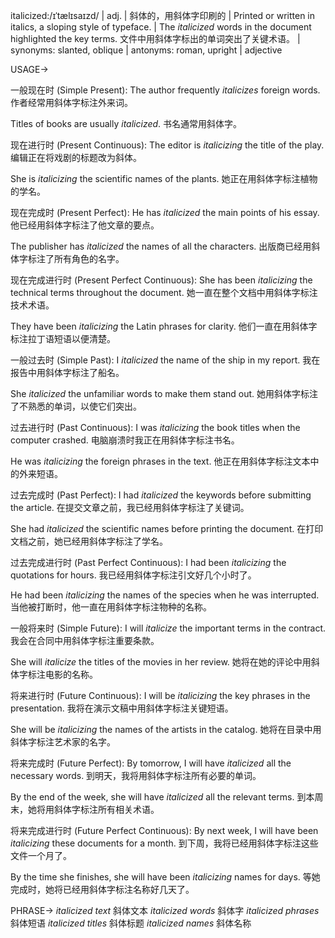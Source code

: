 italicized:/ɪˈtælɪsaɪzd/ | adj. | 斜体的，用斜体字印刷的 |  Printed or written in italics, a sloping style of typeface.  | The *italicized* words in the document highlighted the key terms. 文件中用斜体字标出的单词突出了关键术语。 | synonyms: slanted, oblique | antonyms: roman, upright | adjective


USAGE->

一般现在时 (Simple Present):
The author frequently *italicizes* foreign words.  作者经常用斜体字标注外来词。

Titles of books are usually *italicized*. 书名通常用斜体字。


现在进行时 (Present Continuous):
The editor is *italicizing* the title of the play. 编辑正在将戏剧的标题改为斜体。

She is *italicizing* the scientific names of the plants. 她正在用斜体字标注植物的学名。


现在完成时 (Present Perfect):
He has *italicized* the main points of his essay. 他已经用斜体字标注了他文章的要点。

The publisher has *italicized* the names of all the characters. 出版商已经用斜体字标注了所有角色的名字。


现在完成进行时 (Present Perfect Continuous):
She has been *italicizing* the technical terms throughout the document. 她一直在整个文档中用斜体字标注技术术语。

They have been *italicizing* the Latin phrases for clarity. 他们一直在用斜体字标注拉丁语短语以便清楚。



一般过去时 (Simple Past):
I *italicized* the name of the ship in my report. 我在报告中用斜体字标注了船名。

She *italicized* the unfamiliar words to make them stand out.  她用斜体字标注了不熟悉的单词，以使它们突出。


过去进行时 (Past Continuous):
I was *italicizing* the book titles when the computer crashed.  电脑崩溃时我正在用斜体字标注书名。

He was *italicizing* the foreign phrases in the text. 他正在用斜体字标注文本中的外来短语。


过去完成时 (Past Perfect):
I had *italicized* the keywords before submitting the article. 在提交文章之前，我已经用斜体字标注了关键词。

She had *italicized* the scientific names before printing the document. 在打印文档之前，她已经用斜体字标注了学名。



过去完成进行时 (Past Perfect Continuous):
I had been *italicizing* the quotations for hours. 我已经用斜体字标注引文好几个小时了。

He had been *italicizing* the names of the species when he was interrupted. 当他被打断时，他一直在用斜体字标注物种的名称。



一般将来时 (Simple Future):
I will *italicize* the important terms in the contract. 我会在合同中用斜体字标注重要条款。

She will *italicize* the titles of the movies in her review. 她将在她的评论中用斜体字标注电影的名称。


将来进行时 (Future Continuous):
I will be *italicizing* the key phrases in the presentation. 我将在演示文稿中用斜体字标注关键短语。

She will be *italicizing* the names of the artists in the catalog. 她将在目录中用斜体字标注艺术家的名字。



将来完成时 (Future Perfect):
By tomorrow, I will have *italicized* all the necessary words. 到明天，我将用斜体字标注所有必要的单词。

By the end of the week, she will have *italicized* all the relevant terms. 到本周末，她将用斜体字标注所有相关术语。



将来完成进行时 (Future Perfect Continuous):
By next week, I will have been *italicizing* these documents for a month. 到下周，我将已经用斜体字标注这些文件一个月了。

By the time she finishes, she will have been *italicizing* names for days. 等她完成时，她将已经用斜体字标注名称好几天了。



PHRASE->
*italicized text* 斜体文本
*italicized words* 斜体字
*italicized phrases* 斜体短语
*italicized titles* 斜体标题
*italicized names* 斜体名称

